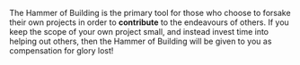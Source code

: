 The Hammer of Building is the primary tool for those who choose to forsake their own projects in order to **contribute** to the endeavours of others. If you keep the scope of your own project small, and instead invest time into helping out others, then the Hammer of Building will be given to you as compensation for glory lost!